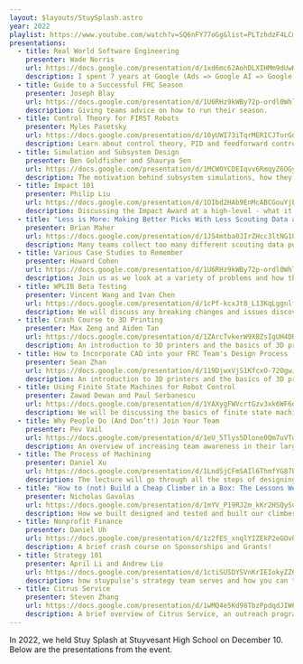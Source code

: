 ```yaml
---
layout: $layouts/StuySplash.astro
year: 2022
playlist: https://www.youtube.com/watch?v=SQ6nFY77oGg&list=PLTzhdzF4LCm6gnHcq8mDb-4JBHs9h66qw
presentations:
  - title: Real World Software Engineering
    presenter: Wade Norris
    url: https://docs.google.com/presentation/d/1xd6mc62AohDLXIHMm9dUwKi9aHulbiG1WaCTsAqBoNc/edit?usp=sharing
    description: I spent 7 years at Google (Ads => Google AI => Google [X]). I've since started multiple startups, including one backed by YCombinator and Accel. I'll talk about what it's like working in industry, how to get a job, and answer any questions you may have!
  - title: Guide to a Successful FRC Season
    presenter: Joseph Blay
    url: https://docs.google.com/presentation/d/1U6RHz9kWBy72p-ordl0WhlDVAGWjZvc4fbhv-jcSWSM/edit?usp=sharing
    description: Giving teams advice on how to run their season.
  - title: Control Theory for FIRST Robots
    presenter: Myles Pasetsky
    url: https://docs.google.com/presentation/d/10yUWI73iTqrMERICJTurGnkD_lArmy529qjVMFI8WSI/edit?usp=sharing
    description: Learn about control theory, PID and feedforward controllers, and motion profiles (and the approach StuyLib takes to a control theory library.)
  - title: Simulation and Subsystem Design
    presenter: Ben Goldfisher and Shaurya Sen
    url: https://docs.google.com/presentation/d/1MCWOYCDEIqvv6RmqyZ6OGyfizB8gq-6KCEeRofcFPgk/edit?usp=sharing
    description: The motivation behind subsystem simulations, how they work, and design paradigms that we've started using in subsystem simulation design.
  - title: Impact 101
    presenter: Philip Liu
    url: https://docs.google.com/presentation/d/1OIbd2HAb9EnMcABCGouYjB7rslT6q-wxfPN30wkuRoc/edit?usp=sharing
    description: Discussing the Impact Award at a high-level - what it is, how new teams can get involved, how veteran teams can improve, and general advice for making a positive change.
  - title: "Less is More: Making Better Picks With Less Scouting Data and Better Analytics"
    presenter: Brian Maher
    url: https://docs.google.com/presentation/d/1J54mtba0JIrZHcc3ltNG1Q1x0YTagGDwXvZA4N5o338/edit?usp=sharing
    description: Many teams collect too many different scouting data points, which requires unnecessary effort from scouting students and can lead to less accurate data. We'll talk about how to make collecting scouting data easier for your team by only collecting the information you'll actually need and strategies for most effectively analyzing/visualizing that data.
  - title: Various Case Studies to Remember
    presenter: Howard Cohen
    url: https://docs.google.com/presentation/d/1U6RHz9kWBy72p-ordl0WhlDVAGWjZvc4fbhv-jcSWSM/edit?usp=sharing
    description: Join us as we look at a variety of problems and how the great minds of then and today looked at them. Take home some guiding principles from the challenges that happen in the real world and can help in the future. Will you be able to solve the puzzles?
  - title: WPLIB Beta Testing
    presenter: Vincent Wang and Ivan Chen
    url: https://docs.google.com/presentation/d/1cPf-kcxJt8_L13KqLggnlf7kFskhrd5LdccRPMa29qU/edit?usp=sharing
    description: We will discuss any breaking changes and issues discovered through our testing with the new 2023 WPILIB software
  - title: Crash Course to 3D Printing
    presenter: Max Zeng and Aiden Tan
    url: https://docs.google.com/presentation/d/1ZArcTvkerW9XBZsIgUH4DRErn4cI8aLBp4plFXFUi20/edit?usp=sharing
    description: An introduction to 3D printers and the basics of 3D printing. We'll be going over why should you 3D print, different types of 3D printers used today, different 3D printing materials, how to use 3D printers, 3D printers we use on our team, and finally ending it with demos on setting up prints on the softwares for Ultimaker and Stratasys.
  - title: How to Incorporate CAD into your FRC Team's Design Process
    presenter: Sean Zhan
    url: https://docs.google.com/presentation/d/119DjwxVjS1KfcxO-72OgwJ5G2jAH63je6amcW0DSZFE/edit?usp=sharing
    description: An introduction to 3D printers and the basics of 3D printing. We'll be going over why should you 3D print, different types of 3D printers used today, different 3D printing materials, how to use 3D printers, 3D printers we use on our team, and finally ending it with demos on setting up prints on the softwares for Ultimaker and Stratasys.
  - title: Using Finite State Machines for Robot Control
    presenter: Zawad Dewan and Paul Serbanescu
    url: https://docs.google.com/presentation/d/1YAXygFWVcrtGzv3xk6WF6qcfuWK4rA_S9KLI4Cyffe4/edit?usp=sharing
    description: We will be discussing the basics of finite state machines and how they can be used to control a robot. We will also be discussing how to implement them in code. (auto-description given by github copilot, cheers)
  - title: Why People Do (And Don’t!) Join Your Team
    presenter: Pev Vail
    url: https://docs.google.com/presentation/d/1eU_5Tlys5Dlone0Qm7uVTdHKrvZdXVKIwDvWMnmVad4/edit?usp=sharing
    description: An overview of increasing team awareness in their larger recruiting pool, what stops people from joining a FIRST team, and how to get potential new members from interested to involved
  - title: The Process of Machining
    presenter: Daniel Xu
    url: https://docs.google.com/presentation/d/1LndSjCFmSAIl6ThmfYG87BWP29eBBY85P-uEVobsIlY/edit?usp=sharing
    description: The lecture will go through all the steps of designing a (drivetrain) plate and then preparing it to machine on a CNC Router.
  - title: "How to (not) Build a Cheap Climber in a Box: The Lessons We Learned!"
    presenter: Nicholas Gavalas
    url: https://docs.google.com/presentation/d/1mYV_P19RJ2m_kKr2HSQySurDRFRdOnB7XkNr8rf9Ws4/edit?usp=sharing
    description: How we built designed and tested and built our climber. The issues we had with it and the lessons we learned.
  - title: Nonprofit Finance
    presenter: Daniel Uh
    url: https://docs.google.com/presentation/d/1z2fES_xnqlYIZEkP2eGOv0cy_BpgXQbl6iPpSQ3_KUM/edit?usp=sharing
    description: A brief crash course on Sponsorships and Grants!
  - title: Strategy 101
    presenter: April Li and Andrew Liu
    url: https://docs.google.com/presentation/d/1ctiSUSDYSVnKrIEIokyZZ6Q70PiCEdKNpqVe9IWWVXc/edit?usp=sharing
    description: how stuypulse's strategy team serves and how you can too :)
  - title: Citrus Service
    presenter: Steven Zhang
    url: https://docs.google.com/presentation/d/1wMQ4e5Kd98TbzPpdqdJIW6Ahw61BctmSjIqDww55x84/edit?usp=sharing
    description: A brief overview of Citrus Service, an outreach program founded in 2017 with the purpose of aiding other robotics teams in their competitive pursuits. (sourced from https://www.citruscircuits.org/citrus-service.html)
---
```


In 2022, we held Stuy Splash at Stuyvesant High School on December 10. Below are the presentations from the event.
